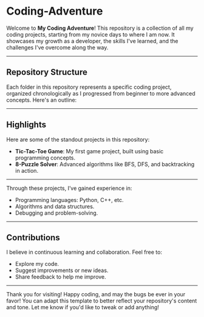 # Coding-Adventure

Welcome to **My Coding Adventure**! This repository is a collection of all my coding projects, starting from my novice days to where I am now. It showcases my growth as a developer, the skills I've learned, and the challenges I've overcome along the way.

---

## Repository Structure

Each folder in this repository represents a specific coding project, organized chronologically as I progressed from beginner to more advanced concepts. Here's an outline:

---

## Highlights

Here are some of the standout projects in this repository:
- **Tic-Tac-Toe Game**: My first game project, built using basic programming concepts.  
- **8-Puzzle Solver**: Advanced algorithms like BFS, DFS, and backtracking in action.
 
---

Through these projects, I’ve gained experience in:
- Programming languages: Python, C++, etc.
- Algorithms and data structures.
- Debugging and problem-solving.

---

##  Contributions

I believe in continuous learning and collaboration. Feel free to:
- Explore my code.
- Suggest improvements or new ideas.
- Share feedback to help me improve.

---

Thank you for visiting!
Happy coding, and may the bugs be ever in your favor!
You can adapt this template to better reflect your repository's content and tone. Let me know if you'd like to tweak or add anything!

